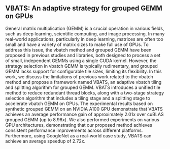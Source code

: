 ## VBATS: An adaptive strategy for grouped GEMM on GPUs
General matrix multiplication (GEMM) is a crucial operation in various fields, such as deep learning, scientific computing, and image processing. In many real-world applications, particularly in deep learning, matrices are often too small and have a variety of matrix sizes to make full use of GPUs. To address this issue, the vbatch method and grouped GEMM have been proposed in previous studies and libraries, both designed to process a set of small, independent GEMMs using a single CUDA kernel. However, the strategy selection in vbatch GEMM is typically rudimentary, and grouped GEMM lacks support for configurable tile sizes, limiting its flexibility. In this work, we discuss the limitations of previous work related to the vbatch method and propose a framework named VBATS, an adaptive vbatch tiling and splitting algorithm for grouped GEMM. VBATS introduces a unified tile method to reduce redundant thread blocks, along with a two-stage strategy selection algorithm that includes a tiling stage and a splitting stage to accelerate vbatch GEMM on GPUs. The experimental results based on synthetic grouped GEMM on an NVIDIA A100 GPU demonstrate that VBATS achieves an average performance gain of approximately 2.01x over cuBLAS grouped GEMM (up to 8.96x). We also performed experiments on various GPU architectures, demonstrating that our proposed method achieves consistent performance improvements across different platforms. Furthermore, using GoogleNet as a real-world case study, VBATS can achieve an average speedup of 2.72x.